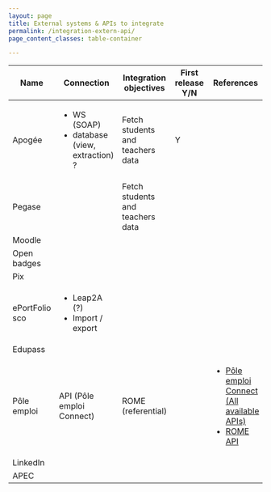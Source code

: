 ```yaml
---
layout: page
title: External systems & APIs to integrate
permalink: /integration-extern-api/
page_content_classes: table-container

---
```


<table>
 <thead>
<th>Name</th>
<th>Connection</th>
<th>Integration objectives</th>
<th>First release Y/N</th>
<th>References</th>
<th>Comments</th>

</thead>

<tbody>

<tr>
<td>Apogée</td>
<td>
<ul>
<li>WS (SOAP)</li>
<li>database (view, extraction) ?</li>
</ul>
</td>
<td>Fetch students and teachers data</td>
<td>Y</td>
<td></td>
<td></td>
</tr>

<tr>
<td>Pegase</td>
<td>
</td>
<td>Fetch students and teachers data</td>
<td></td>
<td></td>
<td></td>
</tr>

<tr>
<td>Moodle</td>
<td></td>
<td></td>
<td></td>
<td></td>
<td></td>
</tr>

<tr>
<td>Open badges</td>
<td></td>
<td></td>
<td></td>
<td></td>
<td></td>
</tr>

<tr>
<td>Pix</td>
<td></td>
<td></td>
<td></td>
<td></td>
<td></td>
</tr>

<tr>
<td>ePortFolio sco</td>
<td><ul>
<li>Leap2A (?)</li>
<li> Import / export</li>
</ul></td>
<td></td>
<td></td>
<td></td>
<td></td>
</tr>


<tr>
<td>Edupass</td>
<td></td>
<td></td>
<td></td>
<td></td>
<td></td>
</tr>

<tr>
<td>Pôle emploi</td>
<td>API (Pôle emploi Connect)</td>
<td>ROME (referential)</td>
<td></td>
<td><ul>
<li><a href="https://pole-emploi.io/data/api/pole-emploi-connect" target="_blank">Pôle emploi Connect (All available APIs)</a></li>
<li><a href="https://pole-emploi.io/data/api/rome-4-0-fiches-metiers" target="_blank">ROME API</a></li>
</ul></td>
<td></td>
</tr>

<tr>
<td>LinkedIn</td>
<td></td>
<td></td>
<td></td>
<td></td>
<td></td>
</tr>


<tr>
<td>APEC</td>
<td></td>
<td></td>
<td></td>
<td></td>
<td></td>
</tr>


</tbody>
</table>

